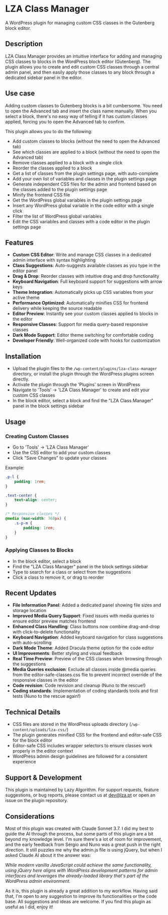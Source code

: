 # LZA Class Manager

A WordPress plugin for managing custom CSS classes in the Gutenberg block editor.

## Description

LZA Class Manager provides an intuitive interface for adding and managing CSS classes to blocks in the WordPress block editor (Gutenberg). The plugin allows you to create and edit custom CSS classes through a central admin panel, and then easily apply those classes to any block through a dedicated sidebar panel in the editor.

## Use case

Adding custom classes to Gutenberg blocks is a bit cumbersome. You need to open the Advanced tab and insert the class name manually. When you select a block, there's no easy way of telling if it has custom classes applied, forcing you to open the Advanced tab to confirm.

This plugin allows you to do the following:

- Add custom classes to blocks (without the need to open the Advanced tab)
- See which classes are applied to a block (without the need to open the Advanced tab)
- Remove classes applied to a block with a single click
- Reorder the classes applied to a block
- Get a list of classes from the plugin settings page, with auto-complete
- Add your own list of variables and classes in the plugin settings page
- Generate independent CSS files for the admin and frontend based on the classes added to the plugin settings page
- Minify the frontend CSS file
- Get the WordPress global variables in the plugin settings page
- Insert any WordPress global variable in the code editor with a single click
- Filter the list of WordPress global variables
- Edit the CSS variables and classes with a code editor in the plugin settings page

## Features

- **Custom CSS Editor**: Write and manage CSS classes in a dedicated admin interface with syntax highlighting
- **Class Suggestions**: Auto-suggests available classes as you type in the editor panel
- **Drag & Drop**: Reorder classes with intuitive drag and drop functionality
- **Keyboard Navigation**: Full keyboard support for suggestions with arrow keys
- **Theme Integration**: Automatically picks up CSS variables from your active theme
- **Performance Optimized**: Automatically minifies CSS for frontend delivery while keeping the source readable
- **Editor Preview**: Instantly see your custom classes applied to blocks in the editor
- **Responsive Classes**: Support for media query-based responsive classes
- **Dark Mode Support**: Editor theme switching for comfortable coding
- **Developer Friendly**: Well-organized code with hooks for customization

## Installation

- Upload the plugin files to the `/wp-content/plugins/lza-class-manager` directory, or install the plugin through the WordPress plugins screen directly.
- Activate the plugin through the 'Plugins' screen in WordPress
- Navigate to 'Tools' → 'LZA Class Manager' to create and edit your custom CSS classes
- In the block editor, select a block and find the "LZA Class Manager" panel in the block settings sidebar

## Usage

### Creating Custom Classes

- Go to 'Tools' → 'LZA Class Manager'
- Use the CSS editor to add your custom classes
- Click "Save Changes" to update your classes

Example:
```css
.p-l {
    padding: 1rem;
}

.text-center {
    text-align: center;
}

/* Responsive classes */
@media (max-width: 768px) {
    .s-p-m {
        padding: 1rem;
    }
}
```

### Applying Classes to Blocks

- In the block editor, select a block
- Find the "LZA Class Manager" panel in the block settings sidebar
- Type to search for a class or select from the suggestions
- Click a class to remove it, or drag to reorder

## Recent Updates

- **File Information Panel**: Added a dedicated panel showing file sizes and storage location
- **Improved Media Query Support**: Fixed issues with media queries to ensure editor preview matches frontend
- **Enhanced Class Handling**: Class buttons now combine drag-and-drop with click-to-delete functionality
- **Keyboard Navigation**: Added keyboard navigation for class suggestions with auto-scrolling
- **Dark Mode Theme**: Added Dracula theme option for the code editor
- **UI Improvements**: Better styling and visual feedback
- **Real Time Preview**: Preview of the CSS classes when browsing through the suggestions
- **Media Queries exclusion**: Exclude all classes inside @media queries from the editor-safe-classes.css flie to prevent incorrect override of the responsive classes in the editor
- **Code revision**: Code revision and cleanup (Nuno to the rescue!)
- **Coding standards**: Implementation of coding standards tools and first tests (Nuno to the rescue again!)

## Technical Details

- CSS files are stored in the WordPress uploads directory (`/wp-content/uploads/lza-css/`)
- The plugin generates minified CSS for the frontend and editor-safe CSS for the block editor
- Editor-safe CSS includes wrapper selectors to ensure classes work properly in the editor context
- WordPress admin design guidelines are followed for a consistent experience

## Support & Development

This plugin is maintained by Lazy Algorithm. For support requests, feature suggestions, or bug reports, please contact us at <a href="mailto:dev@lza.pt">dev@lza.pt</a> or open an issue on the plugin repository.

## Considerations

Most of this plugin was created with Claude Sonnet 3.7. I did my best to guide the AI through the process, but some parts of this plugin are a bit beyond my knowledge level.
I'm sure there's a lot of room for improvement, and the early feedback from Sérgio and Nuno was a great push in the right direction. It still puzzles me why the admin.js file is using jQuery, but when I asked Claude AI about it the answer was:

*While modern vanilla JavaScript could achieve the same functionality, using jQuery here aligns with WordPress development patterns for admin interfaces and leverages the already-loaded library that's part of the WordPress admin environment.*

As it is, this plugin is already a great addition to my workflow. Having said that, I'm open to any suggestion to improve its functionalities or the code base. All suggestions and ideas are welcome. If you find this plugin as useful as I did, enjoy it!